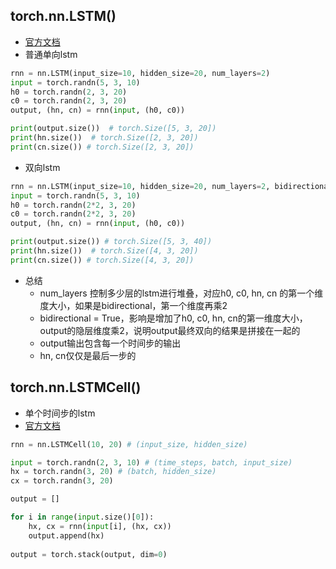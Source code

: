 
## torch.nn.LSTM()
- [官方文档](https://pytorch.org/docs/stable/generated/torch.nn.LSTM.html?highlight=lstm#torch.nn.LSTM)
- 普通单向lstm
```python
rnn = nn.LSTM(input_size=10, hidden_size=20, num_layers=2)
input = torch.randn(5, 3, 10)
h0 = torch.randn(2, 3, 20)
c0 = torch.randn(2, 3, 20)
output, (hn, cn) = rnn(input, (h0, c0))

print(output.size())  # torch.Size([5, 3, 20])
print(hn.size())  # torch.Size([2, 3, 20])
print(cn.size()) # torch.Size([2, 3, 20])
```

- 双向lstm
```python
rnn = nn.LSTM(input_size=10, hidden_size=20, num_layers=2, bidirectional=True)
input = torch.randn(5, 3, 10)
h0 = torch.randn(2*2, 3, 20)
c0 = torch.randn(2*2, 3, 20)
output, (hn, cn) = rnn(input, (h0, c0))

print(output.size()) # torch.Size([5, 3, 40])
print(hn.size())  # torch.Size([4, 3, 20])
print(cn.size()) # torch.Size([4, 3, 20])
```

- 总结
	- num_layers 控制多少层的lstm进行堆叠，对应h0, c0, hn, cn 的第一个维度大小，如果是bidirectional，第一个维度再乘2
	- bidirectional = True，影响是增加了h0, c0, hn, cn的第一维度大小，output的隐层维度乘2，说明output最终双向的结果是拼接在一起的
	- output输出包含每一个时间步的输出
	- hn, cn仅仅是最后一步的




## torch.nn.LSTMCell()
- 单个时间步的lstm
- [官方文档](https://pytorch.org/docs/stable/generated/torch.nn.LSTMCell.html?highlight=nn%20lstmcell#torch.nn.LSTMCell)

```python
rnn = nn.LSTMCell(10, 20) # (input_size, hidden_size)

input = torch.randn(2, 3, 10) # (time_steps, batch, input_size)
hx = torch.randn(3, 20) # (batch, hidden_size)
cx = torch.randn(3, 20)

output = []

for i in range(input.size()[0]):
	hx, cx = rnn(input[i], (hx, cx))
	output.append(hx)
	
output = torch.stack(output, dim=0)
```
